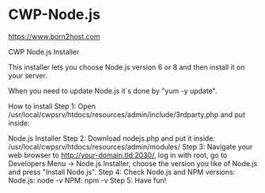 # CWP-Node.js
https://www.born2host.com

CWP Node.js Installer

This installer lets you choose Node.js version 6 or 8 and then install it on your server. 

When you need to update Node.js it\`s done by "yum -y update".

How to install 
Step 1: Open /usr/local/cwpsrv/htdocs/resources/admin/include/3rdparty.php and put inside:

Node.js Installer 
Step 2: Download nodejs.php and put it inside: /usr/local/cwpsrv/htdocs/resources/admin/modules/ 
Step 3: Navigate your web browser to http://your-domain.tld:2030/, log in with root, go to Developers Menu -> Node.js Installer, choose the version you like of Node.js and press "Install Node.js". 
Step 4: Check Node.js and NPM versions: Node.js: node -v NPM: npm -v 
Step 5: Have fun!
